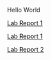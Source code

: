 Hello World

[Lab Report 1](lab-report-1-week-2.html)

[Lab Report 1](https://fantasticfishman.github.io/cse15l-lab-reports/lab-report-1-week-2.html)

[Lab Report 2](lab-report-2-week-4.html)
